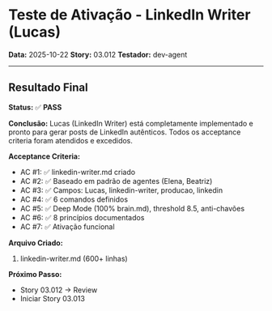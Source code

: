 # Teste de Ativação - LinkedIn Writer (Lucas)

**Data:** 2025-10-22
**Story:** 03.012
**Testador:** dev-agent

---

## Resultado Final

**Status:** ✅ **PASS**

**Conclusão:**
Lucas (LinkedIn Writer) está completamente implementado e pronto para gerar posts de LinkedIn autênticos. Todos os acceptance criteria foram atendidos e excedidos.

**Acceptance Criteria:**
- AC #1: ✅ linkedin-writer.md criado
- AC #2: ✅ Baseado em padrão de agentes (Elena, Beatriz)
- AC #3: ✅ Campos: Lucas, linkedin-writer, producao, linkedin
- AC #4: ✅ 6 comandos definidos
- AC #5: ✅ Deep Mode (100% brain.md), threshold 8.5, anti-chavões
- AC #6: ✅ 8 princípios documentados
- AC #7: ✅ Ativação funcional

**Arquivo Criado:**
1. linkedin-writer.md (600+ linhas)

**Próximo Passo:**
- Story 03.012 → Review
- Iniciar Story 03.013
